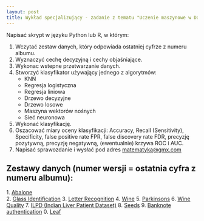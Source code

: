 ```yaml
---
layout: post
title: Wykład specjalizujący - zadanie z tematu "Uczenie maszynowe w Data Science"
---
```


Napisać skrypt w języku Python lub R, w którym:
1. Wczytać zestaw danych, który odpowiada ostatniej cyfrze z numeru albumu.
2. Wyznaczyć cechę decyzyjną i cechy objaśniające.
3. Wykonac wstepne przetwarzanie danych.
4. Stworzyć klasyfikator używający jednego z algorytmów: 
    - KNN
    - Regresja logistyczna
    - Regresja liniowa
    - Drzewo decyzyjne
    - Drzewo losowe
    - Maszyna wektorów nośnych
    - Sieć neuronowa
5. Wykonać klasyfikację.
6. Oszacować miary oceny klasyfikacji: Accuracy, Recall (Sensitivity), Specificity, false positive rate FPR, false discovery rate FDR, precyzję pozytywną, precyzję negatywną, (ewentualnie) krzywa ROC i AUC.
7. Napisać sprawozdanie i wysłać pod adres matematyka@gmx.com

##  Zestawy danych (numer wersji = ostatnia cyfra z numeru albumu): 


1\. [Abalone](http://archive.ics.uci.edu/ml/datasets/Abalone)  
2\. [Glass Identification](http://archive.ics.uci.edu/ml/datasets/Glass+Identification)
3\. [Letter Recognition](http://archive.ics.uci.edu/ml/datasets/Letter+Recognition)
4\. [Wine](http://archive.ics.uci.edu/ml/datasets/Wine)
5\. [Parkinsons](http://archive.ics.uci.edu/ml/datasets/Parkinsons)
6\. [Wine Quality](http://archive.ics.uci.edu/ml/datasets/Wine+Quality)
7\. [ILPD (Indian Liver Patient Dataset)](http://archive.ics.uci.edu/ml/datasets/ILPD+%28Indian+Liver+Patient+Dataset%29)
8\. [Seeds](http://archive.ics.uci.edu/ml/datasets/seeds)
9\. [Banknote authentication](http://archive.ics.uci.edu/ml/datasets/banknote+authentication)
0\. [Leaf](http://archive.ics.uci.edu/ml/datasets/Leaf)

